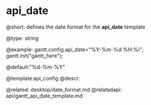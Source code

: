 api_date
=============

@short: defines the date format for the <strong>api_date</strong> template

@type: string

@example:
gantt.config.api_date="%Y-%m-%d %H:%i";
gantt.init("gantt_here");
 

@default:"%d-%m-%Y"

@template:api_config
@descr:

@related:
	desktop/date_format.md
@relatedapi:
	api/gantt_api_date_template.md
   


